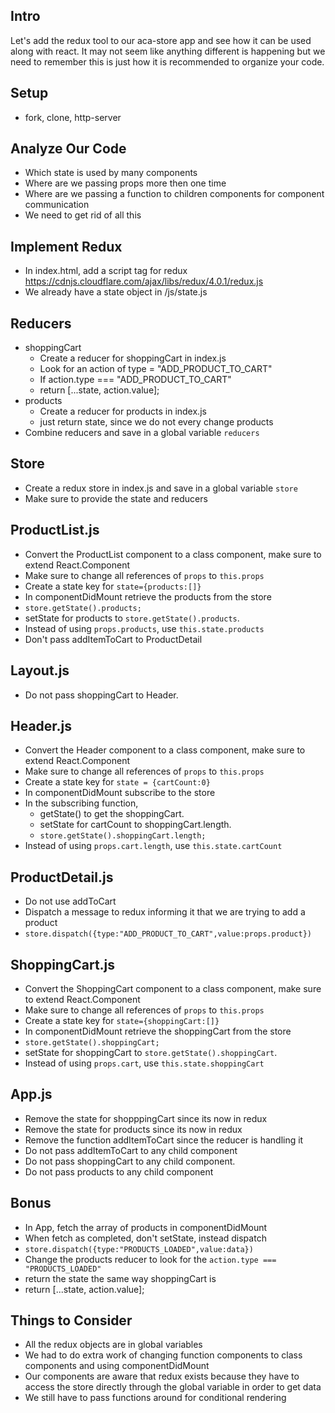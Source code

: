 
## Intro
Let's add the redux tool to our aca-store app and see how it can be used along with react.
It may not seem like anything different is happening but we need to remember this is just how it is recommended to organize your code.

## Setup
* fork, clone, http-server
## Analyze Our Code
* Which state is used by many components
* Where are we passing props more then one time
* Where are we passing a function to children components for component communication
* We need to get rid of all this

## Implement Redux
* In index.html, add a script tag for redux https://cdnjs.cloudflare.com/ajax/libs/redux/4.0.1/redux.js
* We already have a state object in /js/state.js
## Reducers
* shoppingCart
    * Create a reducer for shoppingCart in index.js
    * Look for an action of type = "ADD_PRODUCT_TO_CART"
    * If action.type ===  "ADD_PRODUCT_TO_CART"
    * return [...state, action.value];
* products
    * Create a reducer for products in index.js
    * just return state, since we do not every change products
* Combine reducers and save in a global variable `reducers`
## Store
* Create a redux store in index.js and save in a global variable `store`
* Make sure to provide the state and reducers
## ProductList.js
* Convert the ProductList component to a class component, make sure to extend React.Component
* Make sure to change all references of `props` to `this.props`
* Create a state key for `state={products:[]}`
* In componentDidMount retrieve the products from the store
* `store.getState().products;`
* setState for products to `store.getState().products`. 
* Instead of using `props.products`, use `this.state.products`
* Don't pass addItemToCart to ProductDetail
## Layout.js
* Do not pass shoppingCart to Header.
## Header.js
* Convert the Header component to a class component, make sure to extend React.Component
* Make sure to change all references of `props` to `this.props`
* Create a state key for `state = {cartCount:0}`
* In componentDidMount subscribe to the store
* In the subscribing function, 
    * getState() to get the shoppingCart. 
    * setState for cartCount to shoppingCart.length. 
    * `store.getState().shoppingCart.length;`
* Instead of using `props.cart.length`, use `this.state.cartCount`
## ProductDetail.js
* Do not use addToCart
* Dispatch a message to redux informing it that we are trying to add a product
* `store.dispatch({type:"ADD_PRODUCT_TO_CART",value:props.product})`
## ShoppingCart.js
* Convert the ShoppingCart component to a class component, make sure to extend React.Component
* Make sure to change all references of `props` to `this.props`
* Create a state key for `state={shoppingCart:[]}`
* In componentDidMount retrieve the shoppingCart from the store
* `store.getState().shoppingCart;`
* setState for shoppingCart to `store.getState().shoppingCart`. 
* Instead of using `props.cart`, use `this.state.shoppingCart`
## App.js
* Remove the state for shopppingCart since its now in redux
* Remove the state for products since its now in redux
* Remove the function addItemToCart since the reducer is handling it
* Do not pass addItemToCart to any child component
* Do not pass shoppingCart to any child component.
* Do not pass products to any child component
## Bonus
* In App, fetch the array of products in componentDidMount
* When fetch as completed, don't setState, instead dispatch
* `store.dispatch({type:"PRODUCTS_LOADED",value:data})`
* Change the products reducer to look for the `action.type === "PRODUCTS_LOADED"`
* return the state the same way shoppingCart is
* return [...state, action.value];
## Things to Consider
* All the redux objects are in global variables
* We had to do extra work of changing function components to class components and using componentDidMount
* Our components are aware that redux exists because they have to access the store directly through the global variable in order to get data
* We still have to pass functions around for conditional rendering


